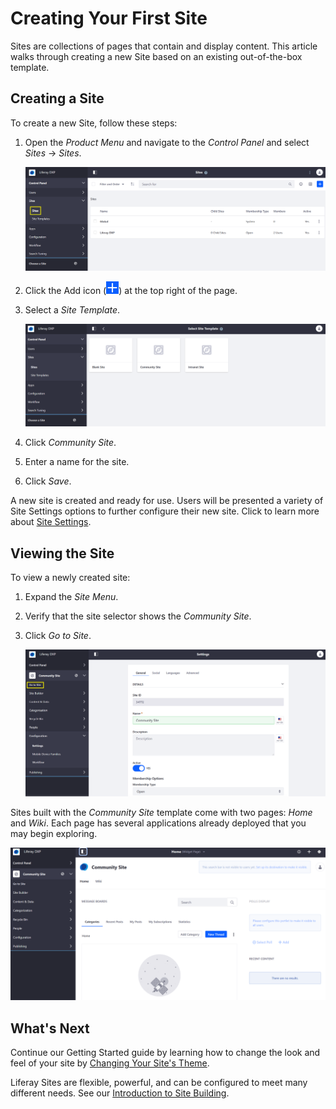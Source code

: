 # Creating Your First Site

Sites are collections of pages that contain and display content. This article walks through creating a new Site based on an existing out-of-the-box template.

## Creating a Site

To create a new Site, follow these steps:

1. Open the _Product Menu_ and navigate to the _Control Panel_ and select _Sites_ → _Sites_.

    ![Sites Menu in the Control Panel](./creating-your-first-site/images/01.png)

1. Click the Add icon (![Add Icon](../images/icon-add.png)) at the top right of the page.
1. Select a _Site Template_.

    ![Select a Site Template](./creating-your-first-site/images/02.png)

1. Click _Community Site_.
1. Enter a name for the site.
1. Click _Save_.

A new site is created and ready for use. Users will be presented a variety of Site Settings options to further configure their new site. Click to learn more about [Site Settings](../site-building/introduction-to-site-building.md).

## Viewing the Site

To view a newly created site:

1. Expand the _Site Menu_.
1. Verify that the site selector shows the _Community Site_.
1. Click _Go to Site_.

    ![Configure the new site](./creating-your-first-site/images/03.png)

Sites built with the _Community Site_ template come with two pages: _Home_ and _Wiki_. Each page has several applications already deployed that you may begin exploring.

![Community Site - Home Page](./creating-your-first-site/images/04.png)

## What's Next

Continue our Getting Started guide by learning how to change the look and feel of your site by [Changing Your Site's Theme](./changing-your-sites-appearance.md).

Liferay Sites are flexible, powerful, and can be configured to meet many different needs. See our [Introduction to Site Building](../site-building/introduction-to-site-building.md).
